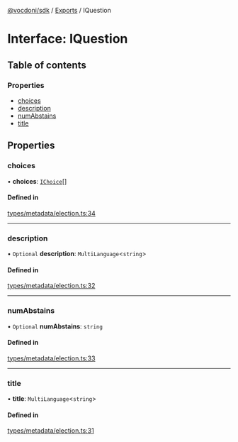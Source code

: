 [@vocdoni/sdk](/sdk) / [Exports](../modules.md) / IQuestion

# Interface: IQuestion

## Table of contents

### Properties

- [choices](IQuestion.md#choices)
- [description](IQuestion.md#description)
- [numAbstains](IQuestion.md#numabstains)
- [title](IQuestion.md#title)

## Properties

### choices

• **choices**: [`IChoice`](IChoice.md)[]

#### Defined in

[types/metadata/election.ts:34](https://github.com/vocdoni/vocdoni-sdk/blob/2c8c18a/src/types/metadata/election.ts#L34)

___

### description

• `Optional` **description**: `MultiLanguage`\<`string`\>

#### Defined in

[types/metadata/election.ts:32](https://github.com/vocdoni/vocdoni-sdk/blob/2c8c18a/src/types/metadata/election.ts#L32)

___

### numAbstains

• `Optional` **numAbstains**: `string`

#### Defined in

[types/metadata/election.ts:33](https://github.com/vocdoni/vocdoni-sdk/blob/2c8c18a/src/types/metadata/election.ts#L33)

___

### title

• **title**: `MultiLanguage`\<`string`\>

#### Defined in

[types/metadata/election.ts:31](https://github.com/vocdoni/vocdoni-sdk/blob/2c8c18a/src/types/metadata/election.ts#L31)
